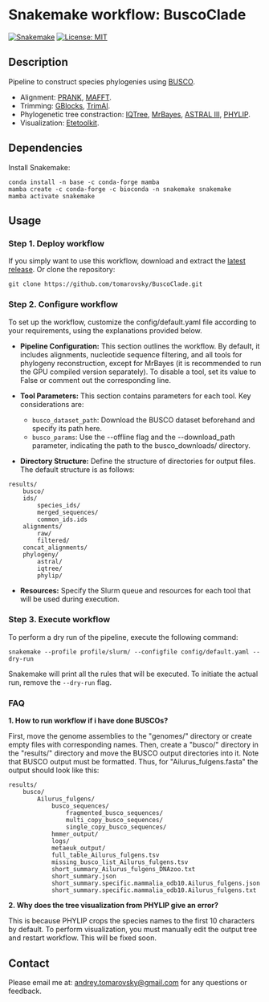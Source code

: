 # Snakemake workflow: BuscoClade

[![Snakemake](https://img.shields.io/badge/snakemake-≥6.1.0-brightgreen.svg)](https://snakemake.github.io)
[![License: MIT](https://img.shields.io/badge/License-MIT-yellow.svg)](https://opensource.org/licenses/MIT)

## Description

Pipeline to construct species phylogenies using [BUSCO](https://busco.ezlab.org/).

- Alignment: [PRANK](http://wasabiapp.org/software/prank/), [MAFFT](https://mafft.cbrc.jp/alignment/software/).
- Trimming: [GBlocks](https://academic.oup.com/mbe/article/17/4/540/1127654), [TrimAl](http://trimal.cgenomics.org/).
- Phylogenetic tree constraction: [IQTree](http://www.iqtree.org/), [MrBayes](https://nbisweden.github.io/MrBayes/), [ASTRAL III](https://bmcbioinformatics.biomedcentral.com/articles/10.1186/s12859-018-2129-y), [PHYLIP](https://phylipweb.github.io/phylip/).
- Visualization: [Etetoolkit](http://etetoolkit.org/).

## Dependencies

Install Snakemake:

```
conda install -n base -c conda-forge mamba
mamba create -c conda-forge -c bioconda -n snakemake snakemake
mamba activate snakemake
```

## Usage

### Step 1. Deploy workflow

If you simply want to use this workflow, download and extract the [latest release](https://github.com/tomarovsky/BuscoClade/releases). Or clone the repository:

```
git clone https://github.com/tomarovsky/BuscoClade.git
```

### Step 2. Configure workflow

To set up the workflow, customize the config/default.yaml file according to your requirements, using the explanations provided below.

- **Pipeline Configuration:**
This section outlines the workflow. By default, it includes alignments, nucleotide sequence filtering, and all tools for phylogeny reconstruction, except for MrBayes (it is recommended to run the GPU compiled version separately). To disable a tool, set its value to False or comment out the corresponding line.

- **Tool Parameters:**
This section contains parameters for each tool. Key considerations are:
  - `busco_dataset_path`: Download the BUSCO dataset beforehand and specify its path here.
  - `busco_params`: Use the --offline flag and the --download_path parameter, indicating the path to the busco_downloads/ directory.

- **Directory Structure:**
Define the structure of directories for output files. The default structure is as follows:

```
results/
    busco/
    ids/
        species_ids/
        merged_sequences/
        common_ids.ids
    alignments/
        raw/
        filtered/
    concat_alignments/
    phylogeny/
        astral/
        iqtree/
        phylip/
```

- **Resources:**
Specify the Slurm queue and resources for each tool that will be used during execution.

### Step 3. Execute workflow

To perform a dry run of the pipeline, execute the following command:

```
snakemake --profile profile/slurm/ --configfile config/default.yaml --dry-run
```

Snakemake will print all the rules that will be executed. To initiate the actual run, remove the `--dry-run` flag.

### FAQ

**1. How to run workflow if i have done BUSCOs?**

First, move the genome assemblies to the "genomes/" directory or create empty files with corresponding names. Then, create a "busco/" directory in the "results/" directory and move the BUSCO output directories into it. Note that BUSCO output must be formatted. Thus, for "Ailurus_fulgens.fasta" the output should look like this:

```
results/
    busco/
        Ailurus_fulgens/
            busco_sequences/
                fragmented_busco_sequences/
                multi_copy_busco_sequences/
                single_copy_busco_sequences/
            hmmer_output/
            logs/
            metaeuk_output/
            full_table_Ailurus_fulgens.tsv
            missing_busco_list_Ailurus_fulgens.tsv
            short_summary_Ailurus_fulgens_DNAzoo.txt
            short_summary.json
            short_summary.specific.mammalia_odb10.Ailurus_fulgens.json
            short_summary.specific.mammalia_odb10.Ailurus_fulgens.txt
```

**2. Why does the tree visualization from PHYLIP give an error?**

This is because PHYLIP crops the species names to the first 10 characters by default. To perform visualization, you must manually edit the output tree and restart workflow. This will be fixed soon.

## Contact

Please email me at: <andrey.tomarovsky@gmail.com> for any questions or feedback.

